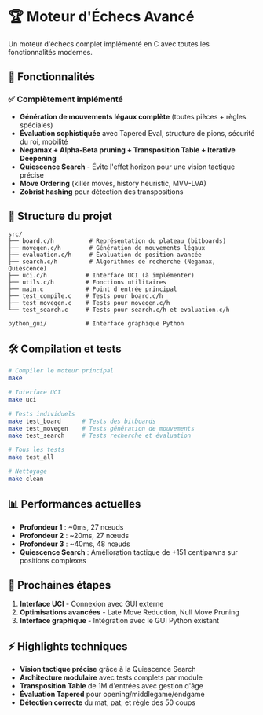# 🏆 Moteur d'Échecs Avancé

Un moteur d'échecs complet implémenté en C avec toutes les fonctionnalités modernes.

## 🚀 Fonctionnalités

### ✅ Complètement implémenté

- **Génération de mouvements légaux complète** (toutes pièces + règles spéciales)
- **Évaluation sophistiquée** avec Tapered Eval, structure de pions, sécurité du roi, mobilité
- **Negamax + Alpha-Beta pruning + Transposition Table + Iterative Deepening**
- **Quiescence Search** - Évite l'effet horizon pour une vision tactique précise
- **Move Ordering** (killer moves, history heuristic, MVV-LVA)
- **Zobrist hashing** pour détection des transpositions

## 📁 Structure du projet

```
src/
├── board.c/h          # Représentation du plateau (bitboards)
├── movegen.c/h        # Génération de mouvements légaux
├── evaluation.c/h     # Évaluation de position avancée
├── search.c/h         # Algorithmes de recherche (Negamax, Quiescence)
├── uci.c/h           # Interface UCI (à implémenter)
├── utils.c/h         # Fonctions utilitaires
├── main.c            # Point d'entrée principal
├── test_compile.c    # Tests pour board.c/h
├── test_movegen.c    # Tests pour movegen.c/h
└── test_search.c     # Tests pour search.c/h et evaluation.c/h

python_gui/           # Interface graphique Python
```

## 🛠️ Compilation et tests

```bash
# Compiler le moteur principal
make

# Interface UCI
make uci

# Tests individuels
make test_board      # Tests des bitboards
make test_movegen    # Tests génération de mouvements
make test_search     # Tests recherche et évaluation

# Tous les tests
make test_all

# Nettoyage
make clean
```

## 📊 Performances actuelles

- **Profondeur 1** : ~0ms, 27 nœuds
- **Profondeur 2** : ~20ms, 27 nœuds
- **Profondeur 3** : ~40ms, 48 nœuds
- **Quiescence Search** : Amélioration tactique de +151 centipawns sur positions complexes

## 🎯 Prochaines étapes

1. **Interface UCI** - Connexion avec GUI externe
2. **Optimisations avancées** - Late Move Reduction, Null Move Pruning
3. **Interface graphique** - Intégration avec le GUI Python existant

## ⚡ Highlights techniques

- **Vision tactique précise** grâce à la Quiescence Search
- **Architecture modulaire** avec tests complets par module
- **Transposition Table** de 1M d'entrées avec gestion d'âge
- **Évaluation Tapered** pour opening/middlegame/endgame
- **Détection correcte** du mat, pat, et règle des 50 coups
